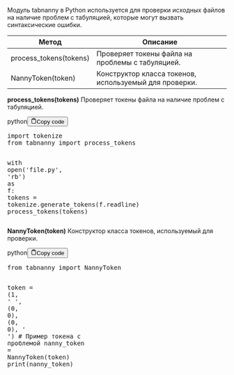 <p>Модуль tabnanny в Python используется для проверки исходных файлов
на наличие проблем с табуляцией, которые могут вызвать синтаксические ошибки.</p>
<table>
<thead>
<tr>
<th>Метод</th>
<th>Описание</th>
</tr>
</thead>
<tbody>
<tr>
<td>process_tokens(tokens)</td>
<td>Проверяет токены файла на проблемы с табуляцией.</td>
</tr>
<tr>
<td>NannyToken(token)</td>
<td>Конструктор класса токенов, используемый для проверки.</td>
</tr>
</tbody>
</table>
<p><strong>process_tokens(tokens)</strong> Проверяет токены файла на наличие проблем с табуляцией.</p>
<div class="code-element"><div class="lang-line"><text>python</text><button class="copy-button" id="code425b" onclick="copyCode(code425, code425b)"><svg stroke="currentColor" fill="none" stroke-width="2" viewBox="0 0 24 24" stroke-linecap="round" stroke-linejoin="round" class="h-4 w-4" height="1em" width="1em" xmlns="http://www.w3.org/2000/svg"><path d="M16 4h2a2 2 0 0 1 2 2v14a2 2 0 0 1-2 2H6a2 2 0 0 1-2-2V6a2 2 0 0 1 2-2h2"></path><rect x="8" y="2" width="8" height="4" rx="1" ry="1"></rect></svg><text>Copy code</text></button></div><div class="code" id="code425"><div class="highlight"><pre><span></span><span class="kn">import</span> <span class="nn">tokenize</span>
<span class="kn">from</span> <span class="nn">tabnanny</span> <span class="kn">import</span> <span class="n">process_tokens</span>

<span class="k">with</span> <span class="nb">open</span><span class="p">(</span><span class="s1">&#39;file.py&#39;</span><span class="p">,</span> <span class="s1">&#39;rb&#39;</span><span class="p">)</span> <span class="k">as</span> <span class="n">f</span><span class="p">:</span>
    <span class="n">tokens</span> <span class="o">=</span> <span class="n">tokenize</span><span class="o">.</span><span class="n">generate_tokens</span><span class="p">(</span><span class="n">f</span><span class="o">.</span><span class="n">readline</span><span class="p">)</span>
    <span class="n">process_tokens</span><span class="p">(</span><span class="n">tokens</span><span class="p">)</span>
</pre></div></div></div>

<p><strong>NannyToken(token)</strong> Конструктор класса токенов, используемый для проверки.</p>
<div class="code-element"><div class="lang-line"><text>python</text><button class="copy-button" id="code426b" onclick="copyCode(code426, code426b)"><svg stroke="currentColor" fill="none" stroke-width="2" viewBox="0 0 24 24" stroke-linecap="round" stroke-linejoin="round" class="h-4 w-4" height="1em" width="1em" xmlns="http://www.w3.org/2000/svg"><path d="M16 4h2a2 2 0 0 1 2 2v14a2 2 0 0 1-2 2H6a2 2 0 0 1-2-2V6a2 2 0 0 1 2-2h2"></path><rect x="8" y="2" width="8" height="4" rx="1" ry="1"></rect></svg><text>Copy code</text></button></div><div class="code" id="code426"><div class="highlight"><pre><span></span><span class="kn">from</span> <span class="nn">tabnanny</span> <span class="kn">import</span> <span class="n">NannyToken</span>

<span class="n">token</span> <span class="o">=</span> <span class="p">(</span><span class="mi">1</span><span class="p">,</span> <span class="s1">&#39;    &#39;</span><span class="p">,</span> <span class="p">(</span><span class="mi">0</span><span class="p">,</span> <span class="mi">0</span><span class="p">),</span> <span class="p">(</span><span class="mi">0</span><span class="p">,</span> <span class="mi">0</span><span class="p">),</span> <span class="s1">&#39;    &#39;</span><span class="p">)</span>  <span class="c1"># Пример токена с проблемой</span>
<span class="n">nanny_token</span> <span class="o">=</span> <span class="n">NannyToken</span><span class="p">(</span><span class="n">token</span><span class="p">)</span>
<span class="nb">print</span><span class="p">(</span><span class="n">nanny_token</span><span class="p">)</span>
</pre></div></div></div>